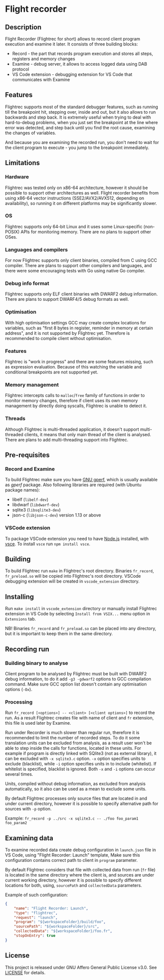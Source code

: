 # Flight recorder

## Description
Flight Recorder (Flightrec for short) allows to record client program execution and examine it later. It consists of three building blocks:
* Record - the part that records program execution and stores all steps, registers and memory changes
* Examine - debug server, it allows to access logged data using DAB protocol
* VS Code extension - debugging extension for VS Code that communicates with Examine

## Features
Flightrec supports most of the standard debugger features, such as running till the breakpoint hit, stepping over, inside and out, but it also allows to run backwards and step back. It is extremely useful when trying to deal with hard-to-debug problems, when you just set the breakpoint at the line where error was detected, and step back until you find the root cause, examining the changes of variables.

And because you are examining the recorded run, you don't need to wait for the client program to execute - you jump to the breakpoint immediately.

## Limitations

### Hardware
Flightrec was tested only on x86-64 architecture, however it should be possible to support other architectures as well. Flight recorder benefits from using x86-64 vector instructions (SSE2/AVX2/AVX512, depending on availability), so running it on different platforms may be significantly slower.

### OS
Flightrec supports only 64-bit Linux and it uses some Linux-specific (non-POSIX) APIs for monitoring memory. There are no plans to support other OSes.

### Languages and compilers
For now Flightrec supports only client binaries, compiled from C using GCC compiler. There are plans to support other compilers and languages, and there were some encouraging tests with Go using native Go compiler.

### Debug info format
Flightrec supports only ELF client binaries with DWARF2 debug information. There are plans to support DWARF4/5 debug formats as well.

### Optimisation
With high optimisation settings GCC may create complex locations for variables, such as "first 8 bytes in register, reminder in memory at certain address", and it is not supported by Flightrec yet.
Therefore is recommended to compile client without optimisation.

### Features
Flightrec is "work in progress" and there are some features missing, such as expression evaluation. Because of this watching the variable and conditional breakpoints are not supported yet.

### Memory management
Flightrec intercepts calls to `malloc`/`free` family of functions in order to monitor memory changes, therefore if client uses its own memory management by directly doing syscalls, Flightrec is unable to detect it.

### Threads
Although Flightrec is multi-threaded application, it doesn't support multi-threaded clients, it means that only main thread of the client is analysed. There are plans to add multi-threading support into Flightrec.

## Pre-requisites

### Record and Examine
To build Flightrec make sure you have [GNU gperf](https://www.gnu.org/software/gperf/), which is usually available as _gperf_ package.
Also following libraries are required (with Ubuntu package names):
* libelf (`libelf-dev`)
* libdwarf (`libdwarf-dev`)
* sqlite3 (`libsqlite3-dev`)
* json-c (`libjson-c-dev`) version 1.13 or above

### VSCode extension
To package VSCode extension you need to have [Node.js](https://nodejs.org/) installed, with [vsce](https://github.com/microsoft/vscode-vsce).
To install `vsce` run `npm install vsce`.

## Building
To build Flightrec run `make` in Flightrec's root directory. Binaries `fr_record`, `fr_preload.so` will be copied into Flightrec's root directory. VSCode debugging extension will be created in `vscode_extension` directory.

## Installing
Run `make install` in `vscode_extension` directory or manually install Flightrec extension in VS Code by selecting `Install from VSIX...` menu option in `Extensions` tab.

NB! Binaries `fr_record` and `fr_preload.so` can be placed into any directory, but it is important to keep them in the same directory.

## Recording run

### Building binary to analyse
Client program to be analysed by Flightrec must be built with DWARF2 debug information, to do it add `-g3 -gdwarf2` options to GCC compilation command. Make sure GCC option list doesn't contain any optimisation options (`-Ox`).

### Processing
Run `fr_record [<options>] -- <client> [<client options>]` to record the run. As a result Flightrec creates file with name of client and `fr` extension, this file is used later by Examine.

Run under Recorder is much slower than regular run, therefore it is recommended to limit the number of recorded steps. To do it some translation units can be excluded from analysis, as a result user won't be able to step inside the calls for functions, located in these units. For example if program is directly linked with SQlite3 (not as external library), it can be excluded with `-x sqlite3.c` option. `-x` option specifies units to exclude (blacklist), while `-i` option specifies units in to include (whitelist). If whitelist is specified, blacklist is ignored. Both `-x` and `-i` options can occur several times.

Units, compiled without debug information, as excluded from analysis automatically, so it also can be used as a mean to exclude some units.

By default Flightrec processes only source files that are located in and under current directory, however it is possible to specify alternative path for sources with `-p` option.

Example:
`fr_record -p ../src -x sqlite3.c -- ./foo foo_param1 foo_param2`

## Examining data
To examine recorded data create debug configuration in `launch.json` file in VS Code, using "Flight Recorder: Launch" template, Make sure this configuration contains correct path to client in `program` parameter.

By default Flightrec considers that file with collected data from run (`fr` file) is located in the same directory where the client is, and sources are under current working directory, however it is possible to specify different locations for both, using, `sourcePath` and `collectedData` parameters.

Example of such configuration:
```json
{
    "name": "Flight Recorder: Launch",
    "type": "flightrec",
    "request": "launch",
    "program": "${workspaceFolder}/build/foo",
    "sourcePath": "${workspaceFolder}/src",
    "collectedData": "${workspaceFolder}/foo.fr",
    "stopOnEntry": true
}
```

## License
This project is released under GNU Affero General Public License v3.0. See [LICENSE](LICENSE) for details.
